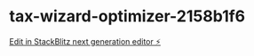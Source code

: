 # tax-wizard-optimizer-2158b1f6

[Edit in StackBlitz next generation editor ⚡️](https://stackblitz.com/~/github.com/Ultrabhaya27/tax-wizard-optimizer-2158b1f6)